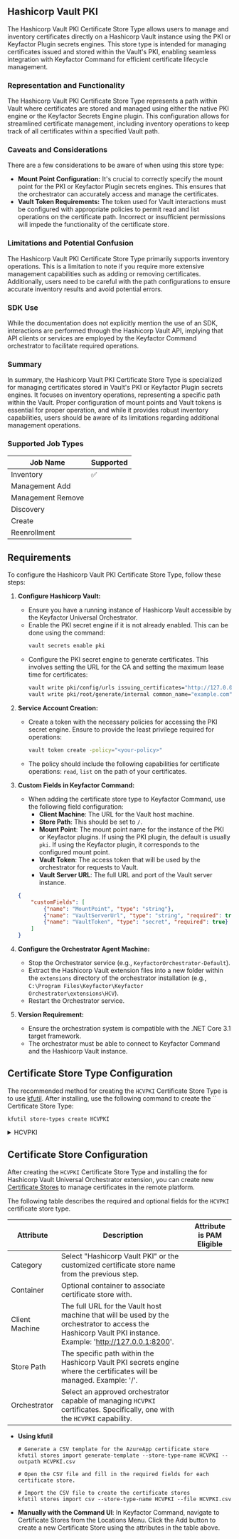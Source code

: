 ## Hashicorp Vault PKI

The Hashicorp Vault PKI Certificate Store Type allows users to manage and inventory certificates directly on a Hashicorp Vault instance using the PKI or Keyfactor Plugin secrets engines. This store type is intended for managing certificates issued and stored within the Vault's PKI, enabling seamless integration with Keyfactor Command for efficient certificate lifecycle management.

### Representation and Functionality

The Hashicorp Vault PKI Certificate Store Type represents a path within Vault where certificates are stored and managed using either the native PKI engine or the Keyfactor Secrets Engine plugin. This configuration allows for streamlined certificate management, including inventory operations to keep track of all certificates within a specified Vault path.

### Caveats and Considerations

There are a few considerations to be aware of when using this store type:

- **Mount Point Configuration:** It's crucial to correctly specify the mount point for the PKI or Keyfactor Plugin secrets engines. This ensures that the orchestrator can accurately access and manage the certificates.
- **Vault Token Requirements:** The token used for Vault interactions must be configured with appropriate policies to permit read and list operations on the certificate path. Incorrect or insufficient permissions will impede the functionality of the certificate store.

### Limitations and Potential Confusion

The Hashicorp Vault PKI Certificate Store Type primarily supports inventory operations. This is a limitation to note if you require more extensive management capabilities such as adding or removing certificates. Additionally, users need to be careful with the path configurations to ensure accurate inventory results and avoid potential errors.

### SDK Use

While the documentation does not explicitly mention the use of an SDK, interactions are performed through the Hashicorp Vault API, implying that API clients or services are employed by the Keyfactor Command orchestrator to facilitate required operations.

### Summary

In summary, the Hashicorp Vault PKI Certificate Store Type is specialized for managing certificates stored in Vault's PKI or Keyfactor Plugin secrets engines. It focuses on inventory operations, representing a specific path within the Vault. Proper configuration of mount points and Vault tokens is essential for proper operation, and while it provides robust inventory capabilities, users should be aware of its limitations regarding additional management operations.



### Supported Job Types

| Job Name | Supported |
| -------- | --------- |
| Inventory | ✅ |
| Management Add |  |
| Management Remove |  |
| Discovery |  |
| Create |  |
| Reenrollment |  |

## Requirements

To configure the Hashicorp Vault PKI Certificate Store Type, follow these steps:

1. **Configure Hashicorp Vault:**
    - Ensure you have a running instance of Hashicorp Vault accessible by the Keyfactor Universal Orchestrator.
    - Enable the PKI secret engine if it is not already enabled. This can be done using the command:
      ```bash
      vault secrets enable pki
      ```
    - Configure the PKI secret engine to generate certificates. This involves setting the URL for the CA and setting the maximum lease time for certificates:
      ```bash
      vault write pki/config/urls issuing_certificates="http://127.0.0.1:8200/v1/pki/ca" crl_distribution_points="http://127.0.0.1:8200/v1/pki/crl"
      vault write pki/root/generate/internal common_name="example.com" ttl=8760h
      ```

2. **Service Account Creation:**
    - Create a token with the necessary policies for accessing the PKI secret engine. Ensure to provide the least privilege required for operations:
      ```bash
      vault token create -policy="<your-policy>"
      ```
    - The policy should include the following capabilities for certificate operations: `read`, `list` on the path of your certificates.

3. **Custom Fields in Keyfactor Command:**
    - When adding the certificate store type to Keyfactor Command, use the following field configuration:
      - **Client Machine**: The URL for the Vault host machine.
      - **Store Path**: This should be set to `/`.
      - **Mount Point**: The mount point name for the instance of the PKI or Keyfactor plugins. If using the PKI plugin, the default is usually `pki`. If using the Keyfactor plugin, it corresponds to the configured mount point.
      - **Vault Token**: The access token that will be used by the orchestrator for requests to Vault.
      - **Vault Server URL**: The full URL and port of the Vault server instance.

    ```json
    {
        "customFields": [
            {"name": "MountPoint", "type": "string"},
            {"name": "VaultServerUrl", "type": "string", "required": true},
            {"name": "VaultToken", "type": "secret", "required": true}
        ]
    }
    ```

4. **Configure the Orchestrator Agent Machine:**
    - Stop the Orchestrator service (e.g., `KeyfactorOrchestrator-Default`).
    - Extract the Hashicorp Vault extension files into a new folder within the `extensions` directory of the orchestrator installation (e.g., `C:\Program Files\Keyfactor\Keyfactor Orchestrator\extensions\HCV`).
    - Restart the Orchestrator service.

5. **Version Requirement:**
    - Ensure the orchestration system is compatible with the .NET Core 3.1 target framework.
    - The orchestrator must be able to connect to Keyfactor Command and the Hashicorp Vault instance.



## Certificate Store Type Configuration

The recommended method for creating the `HCVPKI` Certificate Store Type is to use [kfutil](https://github.com/Keyfactor/kfutil). After installing, use the following command to create the `` Certificate Store Type:

```shell
kfutil store-types create HCVPKI
```

<details><summary>HCVPKI</summary>

Create a store type called `HCVPKI` with the attributes in the tables below:

### Basic Tab
| Attribute | Value | Description |
| --------- | ----- | ----- |
| Name | Hashicorp Vault PKI | Display name for the store type (may be customized) |
| Short Name | HCVPKI | Short display name for the store type |
| Capability | HCVPKI | Store type name orchestrator will register with. Check the box to allow entry of value |
| Supported Job Types (check the box for each) | Add, Discovery, Remove | Job types the extension supports |
| Supports Add |  |  Indicates that the Store Type supports Management Add |
| Supports Remove |  |  Indicates that the Store Type supports Management Remove |
| Supports Discovery |  |  Indicates that the Store Type supports Discovery |
| Supports Reenrollment |  |  Indicates that the Store Type supports Reenrollment |
| Supports Create |  |  Indicates that the Store Type supports store creation |
| Needs Server |  | Determines if a target server name is required when creating store |
| Blueprint Allowed |  | Determines if store type may be included in an Orchestrator blueprint |
| Uses PowerShell |  | Determines if underlying implementation is PowerShell |
| Requires Store Password |  | Determines if a store password is required when configuring an individual store. |
| Supports Entry Password |  | Determines if an individual entry within a store can have a password. |

The Basic tab should look like this:

![HCVPKI Basic Tab](../docsource/images/HCVPKI-basic-store-type-dialog.png)

### Advanced Tab
| Attribute | Value | Description |
| --------- | ----- | ----- |
| Supports Custom Alias | Optional | Determines if an individual entry within a store can have a custom Alias. |
| Private Key Handling | Optional | This determines if Keyfactor can send the private key associated with a certificate to the store. Required because IIS certificates without private keys would be invalid. |
| PFX Password Style | Default | 'Default' - PFX password is randomly generated, 'Custom' - PFX password may be specified when the enrollment job is created (Requires the Allow Custom Password application setting to be enabled.) |

The Advanced tab should look like this:

![HCVPKI Advanced Tab](../docsource/images/HCVPKI-advanced-store-type-dialog.png)

### Custom Fields Tab
Custom fields operate at the certificate store level and are used to control how the orchestrator connects to the remote target server containing the certificate store to be managed. The following custom fields should be added to the store type:

| Name | Display Name | Type | Default Value/Options | Required | Description |
| ---- | ------------ | ---- | --------------------- | -------- | ----------- |


The Custom Fields tab should look like this:

![HCVPKI Custom Fields Tab](../docsource/images/HCVPKI-custom-fields-store-type-dialog.png)



</details>

## Certificate Store Configuration

After creating the `HCVPKI` Certificate Store Type and installing the for Hashicorp Vault Universal Orchestrator extension, you can create new [Certificate Stores](https://software.keyfactor.com/Core-OnPrem/Current/Content/ReferenceGuide/Certificate%20Stores.htm?Highlight=certificate%20store) to manage certificates in the remote platform.

The following table describes the required and optional fields for the `HCVPKI` certificate store type.

| Attribute | Description | Attribute is PAM Eligible |
| --------- | ----------- | ------------------------- |
| Category | Select "Hashicorp Vault PKI" or the customized certificate store name from the previous step. | |
| Container | Optional container to associate certificate store with. | |
| Client Machine | The full URL for the Vault host machine that will be used by the orchestrator to access the Hashicorp Vault PKI instance. Example: 'http://127.0.0.1:8200'. | |
| Store Path | The specific path within the Hashicorp Vault PKI secrets engine where the certificates will be managed. Example: '/'. | |
| Orchestrator | Select an approved orchestrator capable of managing `HCVPKI` certificates. Specifically, one with the `HCVPKI` capability. | |

* **Using kfutil**

    ```shell
    # Generate a CSV template for the AzureApp certificate store
    kfutil stores import generate-template --store-type-name HCVPKI --outpath HCVPKI.csv

    # Open the CSV file and fill in the required fields for each certificate store.

    # Import the CSV file to create the certificate stores
    kfutil stores import csv --store-type-name HCVPKI --file HCVPKI.csv
    ```

* **Manually with the Command UI**: In Keyfactor Command, navigate to Certificate Stores from the Locations Menu. Click the Add button to create a new Certificate Store using the attributes in the table above.